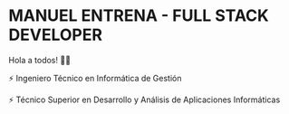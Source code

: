# MANUEL ENTRENA - FULL STACK DEVELOPER

Hola a todos! 👨‍💻

⚡ Ingeniero Técnico en Informática de Gestión

⚡ Técnico Superior en Desarrollo y Análisis de Aplicaciones Informáticas
